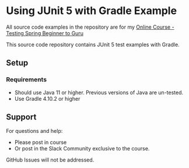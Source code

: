 # Using JUnit 5 with Gradle Example

All source code examples in the repository are for
my [Online Course - Testing Spring Beginner to Guru](https://www.udemy.com/testing-spring-boot-beginner-to-guru/?couponCode=GITHUB_REPO)

This source code repository contains JUnit 5 test examples with Gradle.

## Setup

### Requirements

* Should use Java 11 or higher. Previous versions of Java are un-tested.
* Use Gradle 4.10.2 or higher

## Support

For questions and help:

* Please post in course
* Or post in the Slack Community exclusive to the course.

GitHub Issues will not be addressed.
